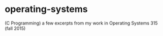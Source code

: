 # operating-systems
(C Programming) a few excerpts from my work in Operating Systems 315 (fall 2015)
